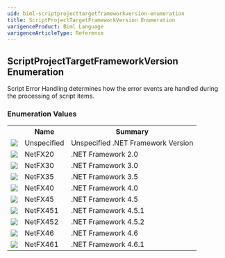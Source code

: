 ```yaml
---
uid: biml-scriptprojecttargetframeworkversion-enumeration
title: ScriptProjectTargetFrameworkVersion Enumeration
varigenceProduct: Biml Language
varigenceArticleType: Reference
---
```


## ScriptProjectTargetFrameworkVersion Enumeration<div class="LanguageSummary"><div class ="SummaryItem">Script Error Handling determines how the error events are handled during the processing of script items.</div></div><div class="EnumValueGroup">### Enumeration Values<table id="EnumValue" class="MemberList"><tbody><tr><th class="MemberTypeIconColumnHeader">&nbsp;</th><th class="MemberNameColumnHeader">Name</th><th class="MemberSummaryColumnHeader">Summary</th></tr><tr class="cd0"><td align="center" class="MemberTypeIcon"><img src="enumValue.png"></img></td><td class="MemberName">Unspecified</td><td class="MemberSummary"><div class ="SummaryItem">Unspecified .NET Framework Version</div></td></tr><tr class="cd1"><td align="center" class="MemberTypeIcon"><img src="enumValue.png"></img></td><td class="MemberName">NetFX20</td><td class="MemberSummary"><div class ="SummaryItem">.NET Framework 2.0</div></td></tr><tr class="cd0"><td align="center" class="MemberTypeIcon"><img src="enumValue.png"></img></td><td class="MemberName">NetFX30</td><td class="MemberSummary"><div class ="SummaryItem">.NET Framework 3.0</div></td></tr><tr class="cd1"><td align="center" class="MemberTypeIcon"><img src="enumValue.png"></img></td><td class="MemberName">NetFX35</td><td class="MemberSummary"><div class ="SummaryItem">.NET Framework 3.5</div></td></tr><tr class="cd0"><td align="center" class="MemberTypeIcon"><img src="enumValue.png"></img></td><td class="MemberName">NetFX40</td><td class="MemberSummary"><div class ="SummaryItem">.NET Framework 4.0</div></td></tr><tr class="cd1"><td align="center" class="MemberTypeIcon"><img src="enumValue.png"></img></td><td class="MemberName">NetFX45</td><td class="MemberSummary"><div class ="SummaryItem">.NET Framework 4.5</div></td></tr><tr class="cd0"><td align="center" class="MemberTypeIcon"><img src="enumValue.png"></img></td><td class="MemberName">NetFX451</td><td class="MemberSummary"><div class ="SummaryItem">.NET Framework 4.5.1</div></td></tr><tr class="cd1"><td align="center" class="MemberTypeIcon"><img src="enumValue.png"></img></td><td class="MemberName">NetFX452</td><td class="MemberSummary"><div class ="SummaryItem">.NET Framework 4.5.2</div></td></tr><tr class="cd0"><td align="center" class="MemberTypeIcon"><img src="enumValue.png"></img></td><td class="MemberName">NetFX46</td><td class="MemberSummary"><div class ="SummaryItem">.NET Framework 4.6</div></td></tr><tr class="cd1"><td align="center" class="MemberTypeIcon"><img src="enumValue.png"></img></td><td class="MemberName">NetFX461</td><td class="MemberSummary"><div class ="SummaryItem">.NET Framework 4.6.1</div></td></tr></tbody></table></div>